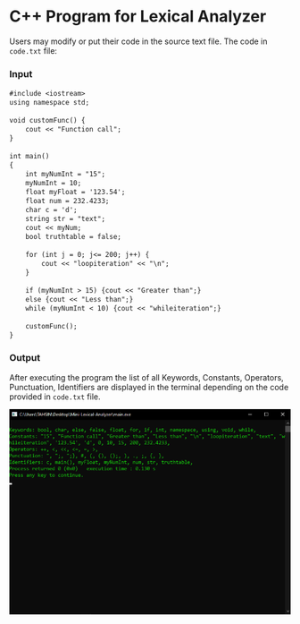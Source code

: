 # C++ Program for Lexical Analyzer

Users may modify or put their code in the source text file. The code in <code>code.txt</code> file:

<h3>Input</h3>

```
#include <iostream>
using namespace std;

void customFunc() {
    cout << "Function call";
}

int main()
{
    int myNumInt = "15";
    myNumInt = 10; 
    float myFloat = '123.54';
    float num = 232.4233;
    char c = 'd';
    string str = "text";
    cout << myNum;  
    bool truthtable = false;

    for (int j = 0; j<= 200; j++) {
        cout << "loopiteration" << "\n";
    }

    if (myNumInt > 15) {cout << "Greater than";}
    else {cout << "Less than";}
    while (myNumInt < 10) {cout << "whileiteration";}

    customFunc();
}

```

<h3>Output</h3>

After executing the program the list of all Keywords, Constants, Operators, Punctuation, Identifiers are displayed in the terminal depending on the code provided in <code>code.txt</code> file.


![Alt text](screenshots/image.png)
